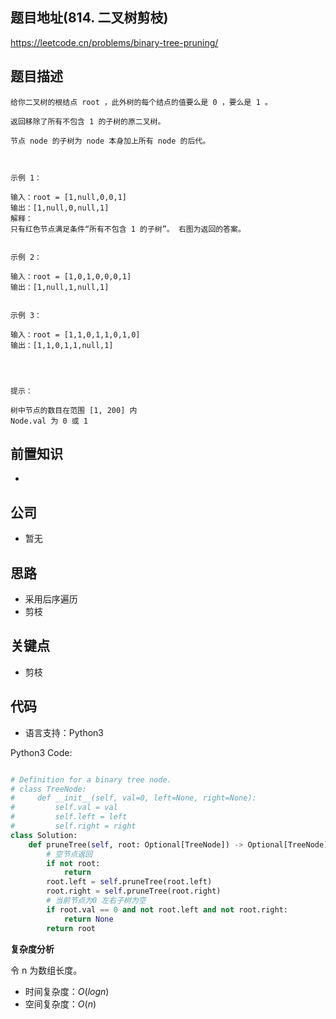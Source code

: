 
## 题目地址(814. 二叉树剪枝)

https://leetcode.cn/problems/binary-tree-pruning/

## 题目描述

```
给你二叉树的根结点 root ，此外树的每个结点的值要么是 0 ，要么是 1 。

返回移除了所有不包含 1 的子树的原二叉树。

节点 node 的子树为 node 本身加上所有 node 的后代。

 

示例 1：

输入：root = [1,null,0,0,1]
输出：[1,null,0,null,1]
解释：
只有红色节点满足条件“所有不包含 1 的子树”。 右图为返回的答案。


示例 2：

输入：root = [1,0,1,0,0,0,1]
输出：[1,null,1,null,1]


示例 3：

输入：root = [1,1,0,1,1,0,1,0]
输出：[1,1,0,1,1,null,1]


 

提示：

树中节点的数目在范围 [1, 200] 内
Node.val 为 0 或 1
```

## 前置知识

- 

## 公司

- 暂无

## 思路
- 采用后序遍历
- 剪枝

## 关键点

-  剪枝

## 代码

- 语言支持：Python3

Python3 Code:

```python

# Definition for a binary tree node.
# class TreeNode:
#     def __init__(self, val=0, left=None, right=None):
#         self.val = val
#         self.left = left
#         self.right = right
class Solution:
    def pruneTree(self, root: Optional[TreeNode]) -> Optional[TreeNode]:
        # 空节点返回
        if not root:
            return 
        root.left = self.pruneTree(root.left)
        root.right = self.pruneTree(root.right)
        # 当前节点为0 左右子树为空
        if root.val == 0 and not root.left and not root.right:
            return None
        return root 

```

**复杂度分析**

令 n 为数组长度。

- 时间复杂度：$O(logn)$
- 空间复杂度：$O(n)$
